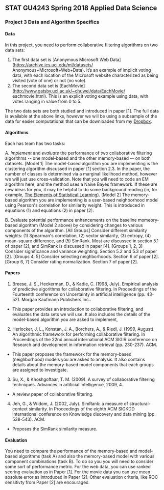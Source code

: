 ## STAT GU4243 Spring 2018 Applied Data Science
### Project 3 Data and Algorithm Specifics


#### Data
In this project, you need to perform collaborative filtering algorithms on two data sets:

1. The first data set is [Anonymous Microsoft Web Data](https://archive.ics.uci.edu/ml/datasets/ Anonymous+Microsoft+Web+Data).  It’s an example of implicit voting data, with each location of the Microsoft website characterized as being visited (vote of one) or not (no vote).
2. The second data set is [EachMovie](http://www.gatsby.ucl.ac.uk/~chuwei/data/EachMovie/ eachmovie.html). This is an explicit voting example using data, with votes ranging in value from 0 to 5.

The two data sets are both studied and introduced in paper [1].  The full data is available at the above links, however we will be using a subsample of the data for easier computational that can be downloaded from my [Dropbox](https://drive.google.com/file/d/1jDT0nWCqdpTnFnYjkCfbaqTjV-NmcZR2/view?usp=sharing).

#### Algorithms

Each has team has two tasks:

A. *Implement* and *evaluate* the performance of two collaborative filtering algorithms -- one model-based and the other memory-based -- on both datasets.
    [Model 1] The model-based algorithm you are implementing is the clustering algorithm discussed in paper [1] section 2.3.  In the paper, the number of classes is determined via a marginal likelihood method, however we will just use cross-validation.  Note that you will need to code an EM algorithm here, and the method uses a Naive Bayes framework.  If these are new ideas for you, it may be helpful to do some background reading (in, for example, [The Elements of Statistical Learning](https://web.stanford.edu/~hastie/ElemStatLearn/)).
    [Model 2] The memory-based algorithm you are implementing is a user-based neighborhood model using Pearson's correlation for similarity weight.  This is introduced in equations (1) and equations (2) in paper [2].
    
B. Evaluate potential performance enhancements on the baseline momeory-based algorithm (Model 2 above) by considering changes to various components of the algorithm.
    [All Groups] Consider different similarity weights: (1) Spearman's correlation, (2) vector similarity, (3) entropy, (4) mean-square difference, and (5) SimRank.  Most are discussed in section 5.1 of paper [2], and SimRank is discussed in paper [4].
    [Groups 1, 2, 3] Consider significance and variance weighting. Section 5.2 and 5.3 of paper [2].
    [Groups 4, 5] Consider selecting neighborhoods. Section 6 of paper [2].
    [Group 6, 7] Consider rating normalization. Section 7 of paper [2].
    
#### Papers

1. Breese, J. S., Heckerman, D., & Kadie, C. (1998, July). Empirical analysis of predictive algorithms for collaborative filtering. In Proceedings of the Fourteenth conference on Uncertainty in artificial intelligence (pp. 43-52). Morgan Kaufmann Publishers Inc..
* This paper provides an introduction to collaborative filtering, and evaluates the data sets we will use.  It also includes the details of the model-based algorithm you are asked to implement,

2. Herlocker, J. L., Konstan, J. A., Borchers, A., & Riedl, J. (1999, August). An algorithmic framework for performing collaborative filtering. In Proceedings of the 22nd annual international ACM SIGIR conference on Research and development in information retrieval (pp. 230-237). ACM.
* This paper proposes the framework for the memory-based (neighborhood) models you are asked to analysis.  It also contains details about the memory-based model components that each groups are assigned to investigate.

3. Su, X., & Khoshgoftaar, T. M. (2009). A survey of collaborative filtering techniques. Advances in artificial intelligence, 2009, 4.
* A review paper of collaborative filtering.

4. Jeh, G., & Widom, J. (2002, July).  SimRank: a measure of structural-context similarity.  In Proceedings of the eighth ACM SIGKDD international conference on Knowledge discovery and data mining (pp. 538-543). ACM.
* Proposes the SimRank similarity measure.

#### Evaluation

You need to compare the performance of the memory-based and model-based algorithms (task A) and also the memory-based model with various component combinations (task B).  To do so you you will need to consider some sort of performance metric.  For the web data, you can use ranked scoring evaluation as in Paper [1].  For the movie data you can use mean absolute error as introduced in Paper [2].  Other evaluation criteria, like ROC sensitivty from Paper [2] are encouraged.
